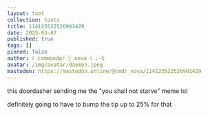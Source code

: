 ```yaml
---
layout: toot
collection: toots
title: 114123522526901429
date: 2025-03-07
published: true
tags: []
pinned: false
author: ⸸ commander ░ nova ⸸ :~$
avatar: /img/avatar/daemon.jpeg
mastodon: https://mastodon.online/@cmdr_nova/114123522526901429
---
```


this doordasher sending me the "you shall not starve" meme lol

definitely going to have to bump the tip up to 25% for that
